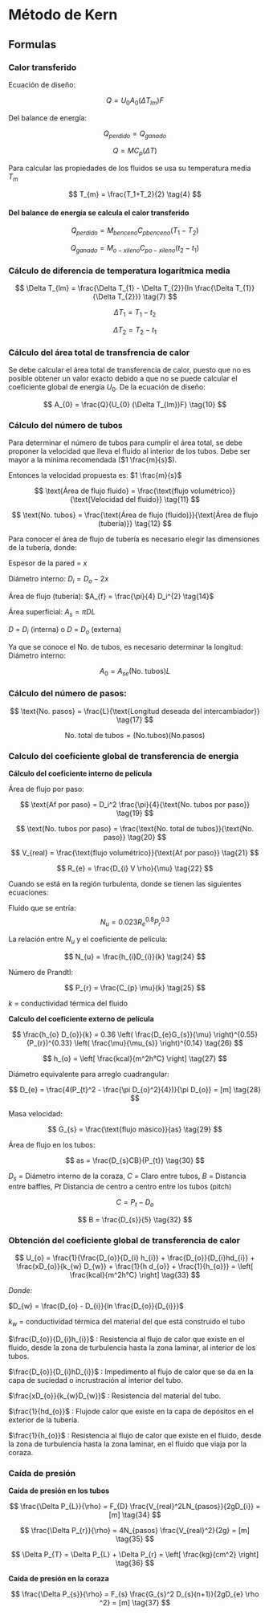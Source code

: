 # Método de Kern

## Formulas

### **Calor transferido**

Ecuación de diseño:

$$
Q = U_{0} A_{0} (\Delta T_{lm})F \tag{1}
$$

Del balance de energía:

$$
Q_{perdido} = Q_{ganado} \tag{2}
$$

$$
Q = MC_{p}(\Delta T) \tag{3}
$$

Para calcular las propiedades de los fluidos se usa su temperatura media $T_m$

$$
T_{m} = \frac{T_1+T_2}{2} \tag{4}
$$

<h4> Del balance de energía se calcula el calor transferido </h4>

$$
Q_{perdido} = M_{benceno}C_{pbenceno}(T_{1} - T_{2}) \tag{5}
$$

$$
Q_{ganado} = M_{o-xileno}C_{po-xileno}(t_{2} - t_{1}) \tag{6}
$$

### **Cálculo de diferencia de temperatura logarítmica media** 

$$
\Delta T_{lm} = \frac{\Delta T_{1} - \Delta T_{2}}{ln \frac{\Delta T_{1}}{\Delta T_{2}}} \tag{7}
$$

$$
\Delta T_{1} = T_{1} - t_{2} \tag{8}
$$

$$
\Delta T_{2} = T_{2} - t_{1} \tag{9}
$$

### **Cálculo del área total de transfrencia de calor**

Se debe calcular el área total de transferencia de calor, puesto que no es posible obtener un valor exacto debido a que no se puede calcular el coeficiente global de energía $U_{0}$. De la ecuación de diseño:

$$
A_{0} = \frac{Q}{U_{0} (\Delta T_{lm})F} \tag{10}
$$

### **Cálculo del número de tubos**

Para determinar el número de tubos para cumplir el área total, se debe proponer la velocidad que lleva el fluido al interior de los tubos. Debe ser mayor a la mínima recomendada ($1 \frac{m}{s}$).

Entonces la velocidad propuesta es: $1 \frac{m}{s}$

$$
\text{Área de flujo fluido} = \frac{\text{flujo volumétrico}}{\text{Velocidad del fluido}} \tag{11}
$$

$$
\text{No. tubos} = \frac{\text{Área de flujo (fluido)}}{\text{Área de flujo (tubería)}} \tag{12}
$$

Para conocer el área de flujo de tubería es necesario elegir las dimensiones de la tubería, donde:

Espesor de la pared = $x$

Diámetro interno:
$D_{i} = D_{o} - 2x \tag{13}$ 

Área de flujo (tubería):
$A_{f} = \frac{\pi}{4} D_i^{2} \tag{14}$

Área superficial:
$A_{s} = \pi DL \tag{15}$

$D$ = $D_i$ (interna) o $D$ = $D_o$ (externa)

Ya que se conoce el No. de tubos, es necesario determinar la longitud:
Diámetro interno:

$$
A_{0} = A_{se}(\text{No. tubos})L \tag{16}
$$

### **Cálculo del número de pasos:**

$$
\text{No. pasos} = \frac{L}{\text{Longitud deseada del intercambiador}} \tag{17}
$$

$$
\text{No. total de tubos} = ({\text{No.tubos}})({\text{No.pasos}}) \tag{18}
$$

### **Calculo del coeficiente global de transferencia de energia**

**Cálculo del coeficiente interno de película**

Área de flujo por paso:

$$
\text{Af por paso} = D_i^2 \frac{\pi}{4}{\text{No. tubos por paso}} \tag{19}
$$

$$
\text{No. tubos por paso} = \frac{\text{No. total de tubos}}{\text{No. paso}} \tag{20}
$$

$$
V_{real} = \frac{\text{flujo volumétrico}}{\text{Af por paso}} \tag{21}
$$

$$
R_{e} = \frac{D_{i} V \rho}{\mu} \tag{22}
$$

Cuando se está en la región turbulenta, donde se tienen las siguientes ecuaciones:

Fluido que se entría:
$$
N_{u} = 0.023 R_{e}^{0.8} P_{r}^{0.3} \tag{23}
$$

La relación entre $N_u$ y el coeficiente de película:

$$
N_{u} = \frac{h_{i}D_{i}}{k} \tag{24}
$$

Número de Prandtl:

$$
P_{r} = \frac{C_{p} \mu}{k} \tag{25}
$$

$k$ = conductividad térmica del fluido

**Calculo del coeficiente externo de película**

$$
\frac{h_{o} D_{o}}{k} = 0.36 \left( \frac{D_{e}G_{s}}{\mu} \right)^{0.55} (P_{r})^{0.33} \left( \frac{\mu}{\mu_{s}} \right)^{0.14} \tag{26}
$$

$$
h_{o} = \left[ \frac{kcal}{m^2h°C} \right] \tag{27}
$$

Diámetro equivalente para arreglo cuadrangular:

$$
D_{e} = \frac{4(P_{t}^2 - \frac{\pi D_{o}^2}{4})}{\pi D_{o}} = [m] \tag{28}
$$

Masa velocidad:

$$
G_{s} = \frac{\text{flujo másico}}{as} \tag{29}
$$

Área de flujo en los tubos:

$$
as = \frac{D_{s}CB}{P_{t}} \tag{30}
$$

$D_s$ = Diámetro interno de la coraza,
$C$ = Claro entre tubos,
$B$ = Distancia entre baffles,
$Pt$ Distancia de centro a centro entre los tubos (pitch)

$$
C = P_{t} - D_{o} \tag{31}
$$

$$
B = \frac{D_{s}}{5} \tag{32}
$$

### **Obtención del coeficiente global de transferencia de calor**

$$
U_{o} = \frac{1}{\frac{D_{o}}{D_{i} h_{i}} + \frac{D_{o}}{D_{i}hd_{i}} + \frac{xD_{o}}{k_{w} D_{w}} + \frac{1}{h d_{o}} + \frac{1}{h_{o}}} = \left[ \frac{kcal}{m^2h°C} \right] \tag{33}
$$

*Donde:*

$D_{w} = \frac{D_{o} - D_{i}}{ln \frac{D_{o}}{D_{i}}}$

$k_{w}$ = conductividad térmica del material del que está construido el tubo

$\frac{D_{o}}{D_{i}h_{i}}$ : Resistencia al flujo de calor que existe en el fluido, desde la zona de turbulencia hasta la zona laminar, al interior de los tubos.

$\frac{D_{o}}{D_{i}hD_{i}}$ : Impedimento al flujo de calor que se da en la capa de suciedad o incrustración al interior del tubo.

$\frac{xD_{o}}{k_{w}D_{w}}$ : Resistencia del material del tubo.

$\frac{1}{hd_{o}}$ : Flujode calor que existe en la capa de depósitos en el exterior de la tubería.

$\frac{1}{h_{o}}$ : Resistencia al flujo de calor que existe en el fluido, desde la zona de turbulencia hasta la zona laminar, en el fluido que viaja por la coraza.

### **Caída de presión**

**Caída de presión en los tubos**

$$
\frac{\Delta P_{L}}{\rho} = F_{D} \frac{V_{real}^2LN_{pasos}}{2gD_{i}} = [m] \tag{34}
$$

$$
\frac{\Delta P_{r}}{\rho} = 4N_{pasos} \frac{V_{real}^2}{2g} = [m] \tag{35}
$$

$$
\Delta P_{T} = \Delta P_{L} + \Delta P_{r} = \left[ \frac{kg}{cm^2} \right] \tag{36}
$$

**Caída de presión en la coraza**

$$
\frac{\Delta P_{s}}{\rho} = F_{s} \frac{G_{s}^2 D_{s}(n+1)}{2gD_{e} \rho ^2} = [m] \tag{37}
$$